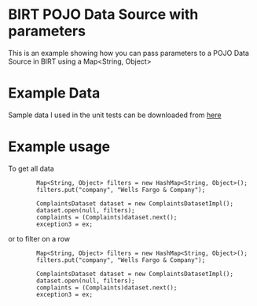 # BIRT POJO Data Source with parameters

This is an example showing how you can pass parameters to a POJO Data Source in BIRT using a Map<String, Object>

# Example Data

Sample data I used in the unit tests can be downloaded from [here](https://catalog.data.gov/dataset/consumer-complaint-database)

# Example usage

To get all data
```
        Map<String, Object> filters = new HashMap<String, Object>();
        filters.put("company", "Wells Fargo & Company");

        ComplaintsDataset dataset = new ComplaintsDatasetImpl();
        dataset.open(null, filters);
        complaints = (Complaints)dataset.next();
        exception3 = ex;
```

or to filter on a row
```
        Map<String, Object> filters = new HashMap<String, Object>();
        filters.put("company", "Wells Fargo & Company");

        ComplaintsDataset dataset = new ComplaintsDatasetImpl();
        dataset.open(null, filters);
        complaints = (Complaints)dataset.next();
        exception3 = ex;
```
